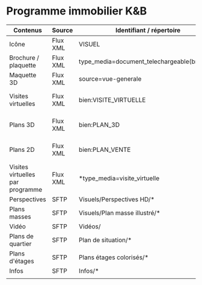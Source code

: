 # Programme immobilier K&B

| Contenus                         | Source    |  Identifiant / répertoire                              |  OneDrive                                                                           |
|----------------------------------|-----------|--------------------------------------------------------|-------------------------------------------------------------------------------------|
| Icône                            | Flux XML  | VISUEL                                                 | _preview.jpg                                                                        |
| Brochure / plaquette             | Flux XML  | type_media=document_telechargeable(brochure|plaquette) | 1 - Présentation/1 - Brochure.slideshow/                                            |
|   Maquette 3D                    | Flux XML  | source=vue-generale                                    | 2 - Maquette 3D/Vue générale.sequence/                                              |
| Visites virtuelles               |  Flux XML | bien:VISITE_VIRTUELLE                                  | 0 - Recherche.productsearch/{shortref}.productsheet/Visite virtuelle {nombrepiece}/ |
| Plans 3D                         | Flux XML  | bien:PLAN_3D                                           | 0 - Recherche.productsearch/{shortref}.productsheet/Plan 3D.slideshow/              |
| Plans 2D                         |  Flux XML | bien:PLAN_VENTE                                        | 0 - Recherche.productsearch/{shortref}.productsheet/Plan 2D.slideshow/              |
| Visites virtuelles par programme | Flux XML  | *type_media=visite_virtuelle                           | 4 - Visites virtuelles/{titre}/                                                     |
| Perspectives                     | SFTP      | Visuels/Perspectives HD/*                              | 1 - Présentation/2 - Perspectives/                                                  |
| Plans masses                     | SFTP      | Visuels/Plan masse illustré/*                          | 1 - Présentation/4 - Plan Masse.slideshow/                                          |
| Vidéo                            | SFTP      | Vidéos/                                                | 5 - Film.mp4                                                                        |
| Plans de quartier                | SFTP      | Plan de situation/*                                    | 1 - Présentation/3 - Plan de situation.slideshow/                                   |
| Plans d'étages                   | SFTP      | Plans étages colorisés/*                               | 3 - Plans d'étages.slideshow/                                                       |
| Infos                            | SFTP      | Infos/*                                                | 5 - Infos/                                                                          |
|                                  |           |                                                        |                 

